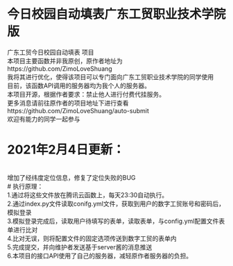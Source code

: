 # 今日校园自动填表广东工贸职业技术学院版
广东工贸今日校园自动填表 项目 <br>
本项目主要函数并非我原创，原作者地址为https://github.com/ZimoLoveShuang<br>
我将其进行优化，使得该项目可以专门面向广东工贸职业技术学院的同学使用<br>
目前，该函数API调用的服务器均为我个人的服务器。 <br>
本项目开源，根据作者要求：禁止他人进行付费代挂服务。<br>
更多消息请前往原作者的项目地址下进行查看https://github.com/ZimoLoveShuang/auto-submit <br>
欢迎有能力的同学一起参与 <br>
# 2021年2月4日更新：
<br>
增加了经纬度定位信息，修复了定位失败的BUG<br>
# 执行原理：
<br>
1.通过将这些文件放在腾讯云函数上，每天23:30自动执行。<br>
2.通过index.py文件读取conifg.yml文件，获取到用户的数字工贸账号和密码后，模拟登录<br>
3.模拟登录完成后，读取用户待填写的表单，读取表单，与config.yml配置文件表单进行比对<br>
4.比对无误，则将配置文件的固定选项传送到数字工贸的表单内<br>
5.完成提交，并向维护者发送基于server酱的消息推送<br>
6.本项目的接口API使用了自己的服务器，减轻原作者服务器的负担。
